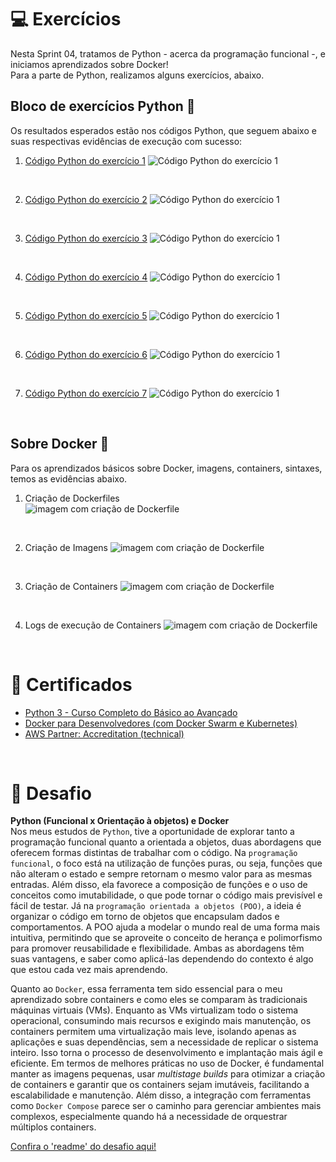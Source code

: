 # 💻 Exercícios

Nesta Sprint 04, tratamos de Python - acerca da programação funcional -, e iniciamos aprendizados sobre Docker!  
Para a parte de Python, realizamos alguns exercícios, abaixo.

## Bloco de exercícios Python 🐍

Os resultados esperados estão nos códigos Python, que seguem abaixo e suas respectivas evidências de execução com sucesso:

1.  [Código Python do exercício 1](exercicios/ex01/ex01-codigo.py)
![Código Python do exercício 1](exercicios/ex01/ex01-sucesso.png)

<br/>

2.  [Código Python do exercício 2](exercicios/ex02/ex02-codigo.py) 
![Código Python do exercício 1](exercicios/ex02/ex02-sucesso.png)

<br/>

3.  [Código Python do exercício 3](exercicios/ex03/ex03-codigo.py)
![Código Python do exercício 1](exercicios/ex03/ex03-sucesso.png)

<br/>

4.  [Código Python do exercício 4](exercicios/ex04/ex04-codigo.py) 
![Código Python do exercício 1](exercicios/ex04/ex04-sucesso.png)

<br/>

5.  [Código Python do exercício 5](exercicios/ex05/ex05-codigo.py) 
![Código Python do exercício 1](exercicios/ex05/ex05-sucesso.png)

<br/>

6.  [Código Python do exercício 6](exercicios/ex06/ex06-codigo.py) 
![Código Python do exercício 1](exercicios/ex06/ex06-sucesso.png)

<br/>

7.  [Código Python do exercício 7](exercicios/ex07/ex07-codigo.py)
![Código Python do exercício 1](exercicios/ex07/ex07-sucesso.png)

<br/>

## Sobre Docker 🐋

Para os aprendizados básicos sobre Docker, imagens, containers, sintaxes, temos as evidências abaixo.

1. Criação de Dockerfiles  
![imagem com criação de Dockerfile](evidencias/Etapa1/01-Dockerfile.png)

<br/>

2. Criação de Imagens
![imagem com criação de Dockerfile](evidencias/Etapa1/02-build_imagem.png)

<br/>

3. Criação de Containers
![imagem com criação de Dockerfile](evidencias/Etapa3/05-docker_ps-a.png)

<br/>

4. Logs de execução de Containers
![imagem com criação de Dockerfile](evidencias/Etapa3/06-docker_logs.png)

<br/>


# 📜 Certificados

- [Python 3 - Curso Completo do Básico ao Avançado](certificados/Python.png)
- [Docker para Desenvolvedores (com Docker Swarm e Kubernetes)](certificados/docker.png)
- [AWS Partner: Accreditation (technical)](certificados/AWS.png)

<br/>  
  
# 🧠 Desafio
**Python (Funcional x Orientação à objetos) e Docker**  
Nos meus estudos de `Python`, tive a oportunidade de explorar tanto a programação funcional quanto a orientada a objetos, duas abordagens que oferecem formas distintas de trabalhar com o código. Na `programação funcional`, o foco está na utilização de funções puras, ou seja, funções que não alteram o estado e sempre retornam o mesmo valor para as mesmas entradas. Além disso, ela favorece a composição de funções e o uso de conceitos como imutabilidade, o que pode tornar o código mais previsível e fácil de testar. Já na `programação orientada a objetos (POO)`, a ideia é organizar o código em torno de objetos que encapsulam dados e comportamentos. A POO ajuda a modelar o mundo real de uma forma mais intuitiva, permitindo que se aproveite o conceito de herança e polimorfismo para promover reusabilidade e flexibilidade. Ambas as abordagens têm suas vantagens, e saber como aplicá-las dependendo do contexto é algo que estou cada vez mais aprendendo.

Quanto ao `Docker`, essa ferramenta tem sido essencial para o meu aprendizado sobre containers e como eles se comparam às tradicionais máquinas virtuais (VMs). Enquanto as VMs virtualizam todo o sistema operacional, consumindo mais recursos e exigindo mais manutenção, os containers permitem uma virtualização mais leve, isolando apenas as aplicações e suas dependências, sem a necessidade de replicar o sistema inteiro. Isso torna o processo de desenvolvimento e implantação mais ágil e eficiente. Em termos de melhores práticas no uso de Docker, é fundamental manter as imagens pequenas, usar *multistage builds* para otimizar a criação de containers e garantir que os containers sejam imutáveis, facilitando a escalabilidade e manutenção. Além disso, a integração com ferramentas como `Docker Compose` parece ser o caminho para gerenciar ambientes mais complexos, especialmente quando há a necessidade de orquestrar múltiplos containers.

[Confira o 'readme' do desafio aqui!](Desafio/README.md)